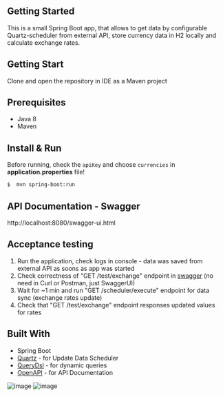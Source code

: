 ## Getting Started

This is a small Spring Boot app, that allows to get data by configurable Quartz-scheduler from external API, store currency data in H2 locally and calculate exchange rates.

## Getting Start

Clone and open the repository in IDE as a Maven project

## Prerequisites

* Java 8
* Maven

## Install & Run

Before running, check the `apiKey` and choose `currencies` in **application.properties** file!

```sh
$  mvn spring-boot:run
```

## API Documentation - Swagger

http://localhost:8080/swagger-ui.html


## Acceptance testing

1. Run the application, check logs in console - data was saved from external API as soons as app was started
2. Check correctness of "GET /test/exchange" endpoint in [swagger](http://localhost:8080/swagger-ui.html) (no need in Curl or Postman, just SwaggerUI)
3. Wait for ~1 min and run "GET /scheduler/execute" endpoint for data sync (exchange rates update)
4. Check that "GET /test/exchange" endpoint responses updated values for rates

## Built With
* Spring Boot
* [Quartz](quartz-scheduler.org) - for Update Data Scheduler
* [QueryDsl](http://www.querydsl.com/) - for dynamic queries
* [OpenAPI](https://github.com/springdoc/springdoc-openapi) - for API Documentation


![image](https://user-images.githubusercontent.com/22182922/174703523-0994a92f-6e79-4335-8af5-e1266b87fa0c.png)
![image](https://user-images.githubusercontent.com/22182922/174706963-4169209b-fec7-4732-a842-09b886df92cb.png)
